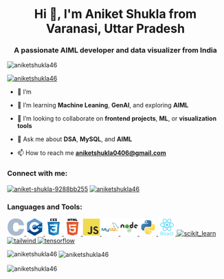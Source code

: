 <h1 align="center">Hi 👋, I'm Aniket Shukla from Varanasi, Uttar Pradesh</h1>
<h3 align="center">A passionate AIML developer and data visualizer from India</h3>

<p align="left"> <img src="https://komarev.com/ghpvc/?username=aniketshukla46&label=Profile%20views&color=0e75b6&style=flat" alt="aniketshukla46" /> </p>

<p align="left"> <a href="https://github.com/ryo-ma/github-profile-trophy"><img src="https://github-profile-trophy.vercel.app/?username=aniketshukla46" alt="aniketshukla46" /></a> </p>

- 🔭 I’m 

- 🌱 I’m learning **Machine Leaning**, **GenAI**, and exploring **AIML**
  
- 👯 I’m looking to collaborate on **frontend projects**, **ML**, or **visualization tools**
  
- 💬 Ask me about **DSA**, **MySQL**, and **AIML**

- 📫 How to reach me **aniketshukla0406@gmail.com**

<h3 align="left">Connect with me:</h3>
<p align="left">
<a href="https://linkedin.com/in/aniket-shukla-9288bb255" target="blank"><img align="center" src="https://raw.githubusercontent.com/rahuldkjain/github-profile-readme-generator/master/src/images/icons/Social/linked-in-alt.svg" alt="aniket-shukla-9288bb255" height="30" width="40" /></a>
<a href="https://www.leetcode.com/aniketshukla46" target="blank"><img align="center" src="https://raw.githubusercontent.com/rahuldkjain/github-profile-readme-generator/master/src/images/icons/Social/leet-code.svg" alt="aniketshukla46" height="30" width="40" /></a>
</p>

<h3 align="left">Languages and Tools:</h3>
<p align="left"> <a href="https://www.cprogramming.com/" target="_blank" rel="noreferrer"> <img src="https://raw.githubusercontent.com/devicons/devicon/master/icons/c/c-original.svg" alt="c" width="40" height="40"/> </a> <a href="https://www.w3schools.com/cpp/" target="_blank" rel="noreferrer"> <img src="https://raw.githubusercontent.com/devicons/devicon/master/icons/cplusplus/cplusplus-original.svg" alt="cplusplus" width="40" height="40"/> </a> <a href="https://www.w3schools.com/css/" target="_blank" rel="noreferrer"> <img src="https://raw.githubusercontent.com/devicons/devicon/master/icons/css3/css3-original-wordmark.svg" alt="css3" width="40" height="40"/> </a> <a href="https://www.w3.org/html/" target="_blank" rel="noreferrer"> <img src="https://raw.githubusercontent.com/devicons/devicon/master/icons/html5/html5-original-wordmark.svg" alt="html5" width="40" height="40"/> </a> <a href="https://developer.mozilla.org/en-US/docs/Web/JavaScript" target="_blank" rel="noreferrer"> <img src="https://raw.githubusercontent.com/devicons/devicon/master/icons/javascript/javascript-original.svg" alt="javascript" width="40" height="40"/> </a> <a href="https://www.mysql.com/" target="_blank" rel="noreferrer"> <img src="https://raw.githubusercontent.com/devicons/devicon/master/icons/mysql/mysql-original-wordmark.svg" alt="mysql" width="40" height="40"/> </a> <a href="https://nodejs.org" target="_blank" rel="noreferrer"> <img src="https://raw.githubusercontent.com/devicons/devicon/master/icons/nodejs/nodejs-original-wordmark.svg" alt="nodejs" width="40" height="40"/> </a> <a href="https://www.python.org" target="_blank" rel="noreferrer"> <img src="https://raw.githubusercontent.com/devicons/devicon/master/icons/python/python-original.svg" alt="python" width="40" height="40"/> </a> <a href="https://reactjs.org/" target="_blank" rel="noreferrer"> <img src="https://raw.githubusercontent.com/devicons/devicon/master/icons/react/react-original-wordmark.svg" alt="react" width="40" height="40"/> </a> <a href="https://scikit-learn.org/" target="_blank" rel="noreferrer"> <img src="https://upload.wikimedia.org/wikipedia/commons/0/05/Scikit_learn_logo_small.svg" alt="scikit_learn" width="40" height="40"/> </a> <a href="https://tailwindcss.com/" target="_blank" rel="noreferrer"> <img src="https://www.vectorlogo.zone/logos/tailwindcss/tailwindcss-icon.svg" alt="tailwind" width="40" height="40"/> </a> <a href="https://www.tensorflow.org" target="_blank" rel="noreferrer"> <img src="https://www.vectorlogo.zone/logos/tensorflow/tensorflow-icon.svg" alt="tensorflow" width="40" height="40"/> </a> </p>

<p><img align="left" src="https://github-readme-stats.vercel.app/api/top-langs?username=aniketshukla46&show_icons=true&locale=en&layout=compact" alt="aniketshukla46" /></p>

<p>&nbsp;<img align="center" src="https://github-readme-stats.vercel.app/api?username=aniketshukla46&show_icons=true&locale=en" alt="aniketshukla46" /></p>

<p><img align="center" src="https://github-readme-streak-stats.herokuapp.com/?user=aniketshukla46&" alt="aniketshukla46" /></p>

